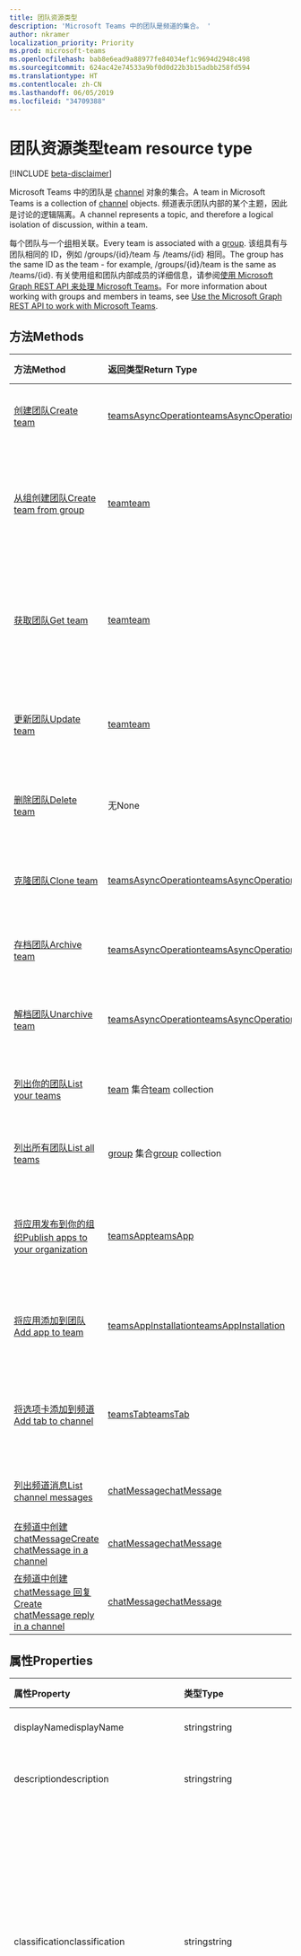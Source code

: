 ```yaml
---
title: 团队资源类型
description: 'Microsoft Teams 中的团队是频道的集合。 '
author: nkramer
localization_priority: Priority
ms.prod: microsoft-teams
ms.openlocfilehash: bab8e6ead9a88977fe84034ef1c9694d2948c498
ms.sourcegitcommit: 624ac42e74533a9bf0d0d22b3b15adbb258fd594
ms.translationtype: HT
ms.contentlocale: zh-CN
ms.lasthandoff: 06/05/2019
ms.locfileid: "34709388"
---
```

# <a name="team-resource-type"></a><span data-ttu-id="22638-103">团队资源类型</span><span class="sxs-lookup"><span data-stu-id="22638-103">team resource type</span></span>

[!INCLUDE [beta-disclaimer](../../includes/beta-disclaimer.md)]

<span data-ttu-id="22638-104">Microsoft Teams 中的团队是 [channel](channel.md) 对象的集合。</span><span class="sxs-lookup"><span data-stu-id="22638-104">A team in Microsoft Teams is a collection of [channel](channel.md) objects.</span></span> <span data-ttu-id="22638-105">频道表示团队内部的某个主题，因此是讨论的逻辑隔离。</span><span class="sxs-lookup"><span data-stu-id="22638-105">A channel represents a topic, and therefore a logical isolation of discussion, within a team.</span></span>

<span data-ttu-id="22638-106">每个团队与一个[组](../resources/group.md)相关联。</span><span class="sxs-lookup"><span data-stu-id="22638-106">Every team is associated with a [group](../resources/group.md).</span></span>
<span data-ttu-id="22638-107">该组具有与团队相同的 ID，例如 /groups/{id}/team 与 /teams/{id} 相同。</span><span class="sxs-lookup"><span data-stu-id="22638-107">The group has the same ID as the team - for example, /groups/{id}/team is the same as /teams/{id}.</span></span>
<span data-ttu-id="22638-108">有关使用组和团队内部成员的详细信息，请参阅[使用 Microsoft Graph REST API 来处理 Microsoft Teams](teams-api-overview.md)。</span><span class="sxs-lookup"><span data-stu-id="22638-108">For more information about working with groups and members in teams, see [Use the Microsoft Graph REST API to work with Microsoft Teams](teams-api-overview.md).</span></span>

## <a name="methods"></a><span data-ttu-id="22638-109">方法</span><span class="sxs-lookup"><span data-stu-id="22638-109">Methods</span></span>

| <span data-ttu-id="22638-110">方法</span><span class="sxs-lookup"><span data-stu-id="22638-110">Method</span></span>       | <span data-ttu-id="22638-111">返回类型</span><span class="sxs-lookup"><span data-stu-id="22638-111">Return Type</span></span>  |<span data-ttu-id="22638-112">说明</span><span class="sxs-lookup"><span data-stu-id="22638-112">Description</span></span>|
|:---------------|:--------|:----------|
|[<span data-ttu-id="22638-113">创建团队</span><span class="sxs-lookup"><span data-stu-id="22638-113">Create team</span></span>](../api/team-post.md) | [<span data-ttu-id="22638-114">teamsAsyncOperation</span><span class="sxs-lookup"><span data-stu-id="22638-114">teamsAsyncOperation</span></span>](teamsasyncoperation.md) | <span data-ttu-id="22638-115">从头开始创建团队。</span><span class="sxs-lookup"><span data-stu-id="22638-115">Create a team from scratch.</span></span> |
|[<span data-ttu-id="22638-116">从组创建团队</span><span class="sxs-lookup"><span data-stu-id="22638-116">Create team from group</span></span>](../api/team-put-teams.md) | [<span data-ttu-id="22638-117">team</span><span class="sxs-lookup"><span data-stu-id="22638-117">team</span></span>](team.md) | <span data-ttu-id="22638-118">创建新的团队，或向现有组添加团队。</span><span class="sxs-lookup"><span data-stu-id="22638-118">Create a new team, or add a team to an existing group.</span></span>|
|[<span data-ttu-id="22638-119">获取团队</span><span class="sxs-lookup"><span data-stu-id="22638-119">Get team</span></span>](../api/team-get.md) | [<span data-ttu-id="22638-120">team</span><span class="sxs-lookup"><span data-stu-id="22638-120">team</span></span>](team.md) | <span data-ttu-id="22638-121">检索指定团队的属性和关系。</span><span class="sxs-lookup"><span data-stu-id="22638-121">Retrieve the properties and relationships of the specified team.</span></span>|
|[<span data-ttu-id="22638-122">更新团队</span><span class="sxs-lookup"><span data-stu-id="22638-122">Update team</span></span>](../api/team-update.md) | [<span data-ttu-id="22638-123">team</span><span class="sxs-lookup"><span data-stu-id="22638-123">team</span></span>](team.md) |<span data-ttu-id="22638-124">更新指定团队的属性。</span><span class="sxs-lookup"><span data-stu-id="22638-124">Update the properties of the specified team.</span></span> |
|[<span data-ttu-id="22638-125">删除团队</span><span class="sxs-lookup"><span data-stu-id="22638-125">Delete team</span></span>](/graph/api/group-delete?view=graph-rest-1.0) | <span data-ttu-id="22638-126">无</span><span class="sxs-lookup"><span data-stu-id="22638-126">None</span></span> |<span data-ttu-id="22638-127">删除团队及其关联的组。</span><span class="sxs-lookup"><span data-stu-id="22638-127">Delete the team and its associated group.</span></span> |
|[<span data-ttu-id="22638-128">克隆团队</span><span class="sxs-lookup"><span data-stu-id="22638-128">Clone team</span></span>](../api/team-clone.md) | [<span data-ttu-id="22638-129">teamsAsyncOperation</span><span class="sxs-lookup"><span data-stu-id="22638-129">teamsAsyncOperation</span></span>](../resources/teamsasyncoperation.md) |<span data-ttu-id="22638-130">复制团队及其关联的组。</span><span class="sxs-lookup"><span data-stu-id="22638-130">Copy the team and its associated group.</span></span> |
|[<span data-ttu-id="22638-131">存档团队</span><span class="sxs-lookup"><span data-stu-id="22638-131">Archive team</span></span>](../api/team-archive.md) | [<span data-ttu-id="22638-132">teamsAsyncOperation</span><span class="sxs-lookup"><span data-stu-id="22638-132">teamsAsyncOperation</span></span>](../resources/teamsasyncoperation.md) |<span data-ttu-id="22638-133">将团队置于只读状态。</span><span class="sxs-lookup"><span data-stu-id="22638-133">Put the team in a read-only state.</span></span> |
|[<span data-ttu-id="22638-134">解档团队</span><span class="sxs-lookup"><span data-stu-id="22638-134">Unarchive team</span></span>](../api/team-unarchive.md) | [<span data-ttu-id="22638-135">teamsAsyncOperation</span><span class="sxs-lookup"><span data-stu-id="22638-135">teamsAsyncOperation</span></span>](../resources/teamsasyncoperation.md) |<span data-ttu-id="22638-136">将团队还原到读写状态。</span><span class="sxs-lookup"><span data-stu-id="22638-136">Restore the team to a read-write state.</span></span> |
|[<span data-ttu-id="22638-137">列出你的团队</span><span class="sxs-lookup"><span data-stu-id="22638-137">List your teams</span></span>](../api/user-list-joinedteams.md) | <span data-ttu-id="22638-138">[team](team.md) 集合</span><span class="sxs-lookup"><span data-stu-id="22638-138">[team](team.md) collection</span></span> | <span data-ttu-id="22638-139">列出你属于的团队。</span><span class="sxs-lookup"><span data-stu-id="22638-139">List the teams you are a member of.</span></span> |
|[<span data-ttu-id="22638-140">列出所有团队</span><span class="sxs-lookup"><span data-stu-id="22638-140">List all teams</span></span>](/graph/teams-list-all-teams) | <span data-ttu-id="22638-141">[group](group.md) 集合</span><span class="sxs-lookup"><span data-stu-id="22638-141">[group](group.md) collection</span></span> | <span data-ttu-id="22638-142">列出具有团队的所有组。</span><span class="sxs-lookup"><span data-stu-id="22638-142">List all groups that have teams.</span></span> |
|[<span data-ttu-id="22638-143">将应用发布到你的组织</span><span class="sxs-lookup"><span data-stu-id="22638-143">Publish apps to your organization</span></span>](../resources/teamsapp.md)| [<span data-ttu-id="22638-144">teamsApp</span><span class="sxs-lookup"><span data-stu-id="22638-144">teamsApp</span></span>](../resources/teamsapp.md) | <span data-ttu-id="22638-145">创建仅对你的组织可见的 Teams 应用。</span><span class="sxs-lookup"><span data-stu-id="22638-145">Create Teams apps visible only to your organization.</span></span> |
|[<span data-ttu-id="22638-146">将应用添加到团队</span><span class="sxs-lookup"><span data-stu-id="22638-146">Add app to team</span></span>](../api/teamsappinstallation-add.md) | [<span data-ttu-id="22638-147">teamsAppInstallation</span><span class="sxs-lookup"><span data-stu-id="22638-147">teamsAppInstallation</span></span>](teamsappinstallation.md) | <span data-ttu-id="22638-148">将应用添加（安装）到团队。</span><span class="sxs-lookup"><span data-stu-id="22638-148">Adds (installs) an app to a team.</span></span>|
|[<span data-ttu-id="22638-149">将选项卡添加到频道</span><span class="sxs-lookup"><span data-stu-id="22638-149">Add tab to channel</span></span>](../api/teamstab-add.md) | [<span data-ttu-id="22638-150">teamsTab</span><span class="sxs-lookup"><span data-stu-id="22638-150">teamsTab</span></span>](../resources/teamstab.md) | <span data-ttu-id="22638-151">将选项卡添加（安装）到团队的频道。</span><span class="sxs-lookup"><span data-stu-id="22638-151">Adds (installs) a tab to a team's channel.</span></span>|
|[<span data-ttu-id="22638-152">列出频道消息</span><span class="sxs-lookup"><span data-stu-id="22638-152">List channel messages</span></span>](../api/channel-list-messages.md)  | [<span data-ttu-id="22638-153">chatMessage</span><span class="sxs-lookup"><span data-stu-id="22638-153">chatMessage</span></span>](../resources/chatmessage.md) | [<span data-ttu-id="22638-154">获取频道中的消息</span><span class="sxs-lookup"><span data-stu-id="22638-154">Get messages in a channel</span></span>](../api/channel-list-messages.md) |
|[<span data-ttu-id="22638-155">在频道中创建 chatMessage</span><span class="sxs-lookup"><span data-stu-id="22638-155">Create chatMessage in a channel</span></span>](../api/channel-post-messages.md)  | [<span data-ttu-id="22638-156">chatMessage</span><span class="sxs-lookup"><span data-stu-id="22638-156">chatMessage</span></span>](../resources/chatmessage.md) | <span data-ttu-id="22638-157">向频道发送消息。</span><span class="sxs-lookup"><span data-stu-id="22638-157">Send a message to a channel</span></span> |
|[<span data-ttu-id="22638-158">在频道中创建 chatMessage 回复</span><span class="sxs-lookup"><span data-stu-id="22638-158">Create chatMessage reply in a channel</span></span>](../api/channel-post-messagereply.md) | [<span data-ttu-id="22638-159">chatMessage</span><span class="sxs-lookup"><span data-stu-id="22638-159">chatMessage</span></span>](../resources/chatmessage.md) | <span data-ttu-id="22638-160">在频道中回复消息。</span><span class="sxs-lookup"><span data-stu-id="22638-160">Reply to a message in a channel</span></span> |

## <a name="properties"></a><span data-ttu-id="22638-161">属性</span><span class="sxs-lookup"><span data-stu-id="22638-161">Properties</span></span>

| <span data-ttu-id="22638-162">属性</span><span class="sxs-lookup"><span data-stu-id="22638-162">Property</span></span> | <span data-ttu-id="22638-163">类型</span><span class="sxs-lookup"><span data-stu-id="22638-163">Type</span></span>   | <span data-ttu-id="22638-164">说明</span><span class="sxs-lookup"><span data-stu-id="22638-164">Description</span></span> |
|:---------------|:--------|:----------|
|<span data-ttu-id="22638-165">displayName</span><span class="sxs-lookup"><span data-stu-id="22638-165">displayName</span></span>|<span data-ttu-id="22638-166">string</span><span class="sxs-lookup"><span data-stu-id="22638-166">string</span></span>| <span data-ttu-id="22638-167">团队的名称。</span><span class="sxs-lookup"><span data-stu-id="22638-167">The name of the team.</span></span> |
|<span data-ttu-id="22638-168">description</span><span class="sxs-lookup"><span data-stu-id="22638-168">description</span></span>|<span data-ttu-id="22638-169">string</span><span class="sxs-lookup"><span data-stu-id="22638-169">string</span></span>| <span data-ttu-id="22638-170">组的说明（可选）。</span><span class="sxs-lookup"><span data-stu-id="22638-170">An optional description for the team.</span></span> |
|<span data-ttu-id="22638-171">classification</span><span class="sxs-lookup"><span data-stu-id="22638-171">classification</span></span>|<span data-ttu-id="22638-172">string</span><span class="sxs-lookup"><span data-stu-id="22638-172">string</span></span>| <span data-ttu-id="22638-173">标签（可选）。</span><span class="sxs-lookup"><span data-stu-id="22638-173">An optional label.</span></span> <span data-ttu-id="22638-174">通常说明团队的数据或业务敏感性。</span><span class="sxs-lookup"><span data-stu-id="22638-174">Typically describes the data or business sensitivity of the team.</span></span> <span data-ttu-id="22638-175">必须与租户目录中的一个预配置集匹配。</span><span class="sxs-lookup"><span data-stu-id="22638-175">Must match one of a pre-configured set in the tenant's directory.</span></span> |
|<span data-ttu-id="22638-176">specialization</span><span class="sxs-lookup"><span data-stu-id="22638-176">specialization</span></span>|[<span data-ttu-id="22638-177">teamSpecialization</span><span class="sxs-lookup"><span data-stu-id="22638-177">teamSpecialization</span></span>](teamspecialization.md)| <span data-ttu-id="22638-178">可选。</span><span class="sxs-lookup"><span data-stu-id="22638-178">Optional.</span></span> <span data-ttu-id="22638-179">指示团队是否适用于特定用例。</span><span class="sxs-lookup"><span data-stu-id="22638-179">Indicates whether the team is intended for a particular use case.</span></span>  <span data-ttu-id="22638-180">每个团队专用化都可以访问针对其用例的独特行为和体验。</span><span class="sxs-lookup"><span data-stu-id="22638-180">Each team specialization has access to unique behaviors and experiences targeted to its use case.</span></span> |
|<span data-ttu-id="22638-181">visibility</span><span class="sxs-lookup"><span data-stu-id="22638-181">visibility</span></span>|[<span data-ttu-id="22638-182">teamVisibilityType</span><span class="sxs-lookup"><span data-stu-id="22638-182">teamVisibilityType</span></span>](teamvisibilitytype.md)| <span data-ttu-id="22638-183">组和团队的可见性。</span><span class="sxs-lookup"><span data-stu-id="22638-183">The visibility of a the group and team.</span></span> <span data-ttu-id="22638-184">默认值为 Public。</span><span class="sxs-lookup"><span data-stu-id="22638-184">Defaults to Public.</span></span> |
|<span data-ttu-id="22638-185">funSettings</span><span class="sxs-lookup"><span data-stu-id="22638-185">funSettings</span></span>|[<span data-ttu-id="22638-186">teamFunSettings</span><span class="sxs-lookup"><span data-stu-id="22638-186">teamFunSettings</span></span>](teamfunsettings.md) |<span data-ttu-id="22638-187">用于配置团队中 Giphy、成员和贴纸使用情况的设置。</span><span class="sxs-lookup"><span data-stu-id="22638-187">Settings to configure use of Giphy, memes, and stickers in the team.</span></span>|
|<span data-ttu-id="22638-188">guestSettings</span><span class="sxs-lookup"><span data-stu-id="22638-188">guestSettings</span></span>|[<span data-ttu-id="22638-189">teamGuestSettings</span><span class="sxs-lookup"><span data-stu-id="22638-189">teamGuestSettings</span></span>](teamguestsettings.md) |<span data-ttu-id="22638-190">用于配置来宾是否可以在团队中创建、更新或删除频道的设置。</span><span class="sxs-lookup"><span data-stu-id="22638-190">Settings to configure whether guests can create, update, or delete channels in the team.</span></span>|
|<span data-ttu-id="22638-191">internalId</span><span class="sxs-lookup"><span data-stu-id="22638-191">internalId</span></span> | <span data-ttu-id="22638-192">字符串</span><span class="sxs-lookup"><span data-stu-id="22638-192">string</span></span> | <span data-ttu-id="22638-193">已在一些位置（如审核日志/[Office 365 管理活动 API](https://docs.microsoft.com/zh-CN/office/office-365-management-api/office-365-management-activity-api-reference)）使用的团队唯一 ID。</span><span class="sxs-lookup"><span data-stu-id="22638-193">A unique ID for the team that has been used in a few places such as the audit log/[Office 365 Management Activity API](https://docs.microsoft.com/en-us/office/office-365-management-api/office-365-management-activity-api-reference).</span></span> |
|<span data-ttu-id="22638-194">isArchived</span><span class="sxs-lookup"><span data-stu-id="22638-194">isArchived</span></span>|<span data-ttu-id="22638-195">Boolean</span><span class="sxs-lookup"><span data-stu-id="22638-195">Boolean</span></span>|<span data-ttu-id="22638-196">此团队是否处于只读模式。</span><span class="sxs-lookup"><span data-stu-id="22638-196">Whether this team is in read-only mode.</span></span> |
|<span data-ttu-id="22638-197">memberSettings</span><span class="sxs-lookup"><span data-stu-id="22638-197">memberSettings</span></span>|[<span data-ttu-id="22638-198">teamMemberSettings</span><span class="sxs-lookup"><span data-stu-id="22638-198">teamMemberSettings</span></span>](teammembersettings.md) |<span data-ttu-id="22638-199">用于配置成员是否可以在团队中执行某些操作（例如，创建频道和添加机器人）的设置。</span><span class="sxs-lookup"><span data-stu-id="22638-199">Settings to configure whether members can perform certain actions, for example, create channels and add bots, in the team.</span></span>|
|<span data-ttu-id="22638-200">messagingSettings</span><span class="sxs-lookup"><span data-stu-id="22638-200">messagingSettings</span></span>|[<span data-ttu-id="22638-201">teamMessagingSettings</span><span class="sxs-lookup"><span data-stu-id="22638-201">teamMessagingSettings</span></span>](teammessagingsettings.md) |<span data-ttu-id="22638-202">用于配置团队中的消息传递和提及的设置。</span><span class="sxs-lookup"><span data-stu-id="22638-202">Settings to configure messaging and mentions in the team.</span></span>|
|<span data-ttu-id="22638-203">webUrl</span><span class="sxs-lookup"><span data-stu-id="22638-203">webUrl</span></span>|<span data-ttu-id="22638-204">string (readonly)</span><span class="sxs-lookup"><span data-stu-id="22638-204">string (readonly)</span></span> | <span data-ttu-id="22638-205">用于转到 Microsoft Teams 客户端中团队的超链接。</span><span class="sxs-lookup"><span data-stu-id="22638-205">A hyperlink that will go to the team in the Microsoft Teams client.</span></span> <span data-ttu-id="22638-206">这是在 Microsoft Teams 客户端中右键单击团队并选择**获取团队链接**时获取的 URL。</span><span class="sxs-lookup"><span data-stu-id="22638-206">This is the URL that you get when you right-click a team in the Microsoft Teams client and select **Get link to team**.</span></span> <span data-ttu-id="22638-207">应将此 URL 视为不透明的 blob，而不对其进行解析。</span><span class="sxs-lookup"><span data-stu-id="22638-207">This URL should be treated as an opaque blob, and not parsed.</span></span> |

## <a name="relationships"></a><span data-ttu-id="22638-208">关系</span><span class="sxs-lookup"><span data-stu-id="22638-208">Relationships</span></span>

| <span data-ttu-id="22638-209">关系</span><span class="sxs-lookup"><span data-stu-id="22638-209">Relationship</span></span> | <span data-ttu-id="22638-210">类型</span><span class="sxs-lookup"><span data-stu-id="22638-210">Type</span></span>   | <span data-ttu-id="22638-211">说明</span><span class="sxs-lookup"><span data-stu-id="22638-211">Description</span></span> |
|:---------------|:--------|:----------|
|<span data-ttu-id="22638-212">apps</span><span class="sxs-lookup"><span data-stu-id="22638-212">apps</span></span>|<span data-ttu-id="22638-213">[teamsApp](teamsapp.md) 集合</span><span class="sxs-lookup"><span data-stu-id="22638-213">[teamsApp](teamsapp.md) collection</span></span>| <span data-ttu-id="22638-214">（已过时）此团队中安装的应用。</span><span class="sxs-lookup"><span data-stu-id="22638-214">(Obsolete) The apps installed in this team.</span></span>|
|<span data-ttu-id="22638-215">channels</span><span class="sxs-lookup"><span data-stu-id="22638-215">channels</span></span>|<span data-ttu-id="22638-216">[channel](channel.md) 集合</span><span class="sxs-lookup"><span data-stu-id="22638-216">[channel](channel.md) collection</span></span>|<span data-ttu-id="22638-217">与团队相关的频道和消息的集合。</span><span class="sxs-lookup"><span data-stu-id="22638-217">The collection of channels & messages associated with the team.</span></span>|
|<span data-ttu-id="22638-218">installedApps</span><span class="sxs-lookup"><span data-stu-id="22638-218">installedApps</span></span>|<span data-ttu-id="22638-219">[teamsAppInstallation](teamsappinstallation.md) 集合</span><span class="sxs-lookup"><span data-stu-id="22638-219">[teamsAppInstallation](teamsappinstallation.md) collection</span></span>|<span data-ttu-id="22638-220">此团队中安装的应用。</span><span class="sxs-lookup"><span data-stu-id="22638-220">The apps installed in this team.</span></span>|
|<span data-ttu-id="22638-221">owners</span><span class="sxs-lookup"><span data-stu-id="22638-221">owners</span></span>|[<span data-ttu-id="22638-222">user</span><span class="sxs-lookup"><span data-stu-id="22638-222">user</span></span>](user.md)| <span data-ttu-id="22638-223">此团队的所有者列表。</span><span class="sxs-lookup"><span data-stu-id="22638-223">The list of this team's owners.</span></span> <span data-ttu-id="22638-224">目前，在使用应用程序权限创建团队时，必须指定一个所有者。</span><span class="sxs-lookup"><span data-stu-id="22638-224">Currently, when creating a team using application permissions, exactly one owner must be specified.</span></span> <span data-ttu-id="22638-225">当使用用户委派的权限时，不能指定任何所有者（当前用户是所有者）。</span><span class="sxs-lookup"><span data-stu-id="22638-225">When using user delegated permissions, no owner can be specified (the current user is the owner).</span></span> <span data-ttu-id="22638-226">必须将所有者指定为对象 ID (GUID)，而不是 UPN。</span><span class="sxs-lookup"><span data-stu-id="22638-226">Owner must be specified as an object ID (GUID), not a UPN.</span></span> |
|<span data-ttu-id="22638-227">operations</span><span class="sxs-lookup"><span data-stu-id="22638-227">operations</span></span>|<span data-ttu-id="22638-228">[teamsAsyncOperation](teamsasyncoperation.md) 集合</span><span class="sxs-lookup"><span data-stu-id="22638-228">[teamsAsyncOperation](teamsasyncoperation.md) collection</span></span>| <span data-ttu-id="22638-229">在此团队中运行过或正在运行的异步操作。</span><span class="sxs-lookup"><span data-stu-id="22638-229">The async operations that ran or are running on this team.</span></span> | 
|<span data-ttu-id="22638-230">schedule</span><span class="sxs-lookup"><span data-stu-id="22638-230">schedule</span></span>|[<span data-ttu-id="22638-231">日程安排</span><span class="sxs-lookup"><span data-stu-id="22638-231">schedule</span></span>](schedule.md)| <span data-ttu-id="22638-232">此团队的排班安排。</span><span class="sxs-lookup"><span data-stu-id="22638-232">The schedule of shifts for this team.</span></span>|
|<span data-ttu-id="22638-233">template</span><span class="sxs-lookup"><span data-stu-id="22638-233">template</span></span>|[<span data-ttu-id="22638-234">teamsTemplate</span><span class="sxs-lookup"><span data-stu-id="22638-234">teamsTemplate</span></span>](teamstemplate.md)| <span data-ttu-id="22638-235">创建此团队时所使用的模板。</span><span class="sxs-lookup"><span data-stu-id="22638-235">The template this team was created from.</span></span> <span data-ttu-id="22638-236">请参阅[可用模板](https://docs.microsoft.com/zh-CN/MicrosoftTeams/get-started-with-teams-templates)。</span><span class="sxs-lookup"><span data-stu-id="22638-236">See [available templates](https://docs.microsoft.com/en-us/MicrosoftTeams/get-started-with-teams-templates).</span></span> |


## <a name="json-representation"></a><span data-ttu-id="22638-237">JSON 表示形式</span><span class="sxs-lookup"><span data-stu-id="22638-237">JSON representation</span></span>

<span data-ttu-id="22638-238">下面是资源的 JSON 表示形式。</span><span class="sxs-lookup"><span data-stu-id="22638-238">The following is a JSON representation of the resource.</span></span>

<!-- {
  "blockType": "resource",
  "@odata.type": "microsoft.graph.team",
  "baseType": "microsoft.graph.entity"
}-->

```json
{  
  "guestSettings": {"@odata.type": "microsoft.graph.teamGuestSettings"},
  "memberSettings": {"@odata.type": "microsoft.graph.teamMemberSettings"},
  "messagingSettings": {"@odata.type": "microsoft.graph.teamMessagingSettings"},
  "funSettings": {"@odata.type": "microsoft.graph.teamFunSettings"},
  "internalId": "string",
  "isArchived": false,
  "webUrl": "string (URL)",
  "displayName": "string",
  "description": "string",
  "classification": "string",
  "specialization": "string",
  "visibility": "string"
}

```

<!-- uuid: 8fcb5dbc-d5aa-4681-8e31-b001d5168d79
2015-10-25 14:57:30 UTC -->
<!--
{
  "type": "#page.annotation",
  "description": "team resource",
  "keywords": "",
  "section": "documentation",
  "tocPath": "",
  "suppressions": []
}
-->

## <a name="see-also"></a><span data-ttu-id="22638-239">另请参阅</span><span class="sxs-lookup"><span data-stu-id="22638-239">See Also</span></span>
- [<span data-ttu-id="22638-240">创建包含团队的组</span><span class="sxs-lookup"><span data-stu-id="22638-240">Creating a group with a team</span></span>](/graph/teams-create-group-and-team)
- [<span data-ttu-id="22638-241">Teams API 概述</span><span class="sxs-lookup"><span data-stu-id="22638-241">Teams API Overview</span></span>](teams-api-overview.md)

